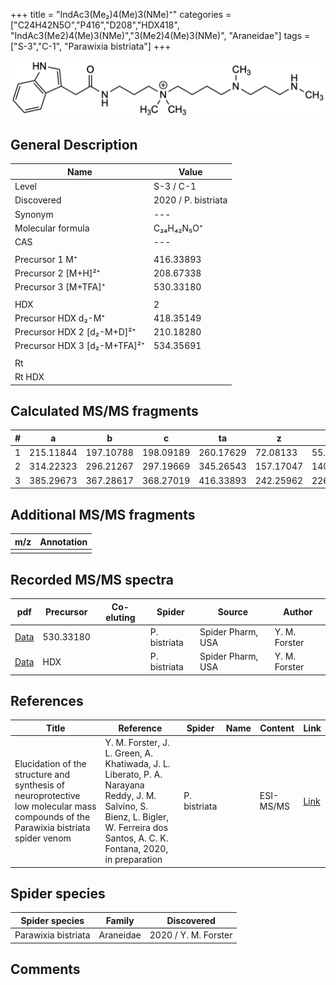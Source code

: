 +++
title = "IndAc3(Me₂)4(Me)3(NMe)⁺"
categories = ["C24H42N5O","P416","D208","HDX418",
"IndAc3(Me2)4(Me)3(NMe)","3(Me2)4(Me)3(NMe)",
"Araneidae"]
tags = ["S-3","C-1",
"Parawixia bistriata"]
+++

![](/img/IndAc3(Me2)4(Me)3(NMe).png)

## General Description

| Name                       | Value              |
|----------------------------|--------------------|
| Level                      | S-3 / C-1          |
| Discovered                 | 2020 / P. bistriata |
| Synonym                    | ---                |
| Molecular formula          | C₂₄H₄₂N₅O⁺                   |
| CAS                        | ---                |
|                            |                    |
| Precursor 1  M⁺         | 416.33893                   |
| Precursor 2 [M+H]²⁺       | 208.67338                   |
| Precursor 3 [M+TFA]⁺              | 530.33180                   |
|                            |                    |
| HDX                        | 2                   |
| Precursor HDX    d₂-M⁺   | 418.35149                   |
| Precursor HDX 2 [d₂-M+D]²⁺ | 210.18280                   |
| Precursor HDX 3 [d₂-M+TFA]²⁺          | 534.35691                   |
|                            |                    |
| Rt                         |                    |
| Rt HDX                     |                    |

## Calculated MS/MS fragments

| # | a         | b         | c         | ta        | z         | y         | tz        |
|---|-----------|-----------|-----------|-----------|-----------|-----------|-----------|
| 1 | 215.11844 | 197.10788 | 198.09189 | 260.17629 | 72.08133 | 55.05478 | 103.12352 |
| 2 | 314.22323 | 296.21267 | 297.19669 | 345.26543 | 157.17047 | 140.14392 | 202.22832 |
| 3 | 385.29673 | 367.28617 | 368.27019 | 416.33893 | 242.25962 | 226.24090 | 259.28617 |

## Additional MS/MS fragments

| m/z | Annotation |
|-----|------------|
|     |            |

## Recorded MS/MS spectra

| pdf                                             | Precursor | Co-eluting | Spider      | Source                       | Author        |
|-------------------------------------------------|-----------|------------|-------------|------------------------------|---------------|
| [Data](/pdf/P-bistriata/416_IndAc3(Me2)4(Me)3(NMe)_Pb_3.pdf) | 530.33180 |           | P. bistriata | Spider Pharm, USA | Y. M. Forster |
| [Data](/pdf/P-bistriata/416_IndAc3(Me2)4(Me)3(NMe)_Pb_HDX.pdf) | HDX |           | P. bistriata | Spider Pharm, USA | Y. M. Forster |


## References

| Title | Reference | Spider | Name | Content | Link |
|-------|-----------|--------|------|---------|------|
| Elucidation of the structure and synthesis of neuroprotective low molecular mass compounds of the Parawixia bistriata spider venom      | Y. M. Forster, J. L. Green, A. Khatiwada, J. L. Liberato, P. A. Narayana Reddy, J. M. Salvino, S. Bienz, L. Bigler, W. Ferreira dos Santos, A. C. K. Fontana, 2020, in preparation          | P. bistriata       |      | ESI-MS/MS        | [Link](unknown)     |

## Spider species

| Spider species     | Family     | Discovered           |
|--------------------|------------|----------------------|
| Parawixia bistriata | Araneidae | 2020 / Y. M. Forster |


## Comments
